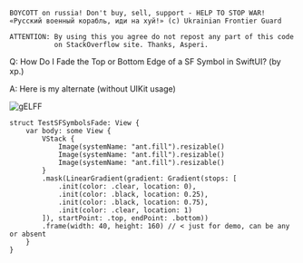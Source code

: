 ```
BOYCOTT on russia! Don't buy, sell, support - HELP TO STOP WAR!
«Русский военный корабль, иди на хуй!» (c) Ukrainian Frontier Guard

ATTENTION: By using this you agree do not repost any part of this code
           on StackOverflow site. Thanks, Asperi.
```

Q: How Do I Fade the Top or Bottom Edge of a SF Symbol in SwiftUI? (by xp.)

A: Here is my alternate (without UIKit usage)

![gELFF](https://user-images.githubusercontent.com/62171579/170865107-1177eeb3-878c-4915-b3e5-443db75159a1.png)


    struct TestSFSymbolsFade: View {
        var body: some View {
            VStack {
                Image(systemName: "ant.fill").resizable()
                Image(systemName: "ant.fill").resizable()
                Image(systemName: "ant.fill").resizable()
            }
            .mask(LinearGradient(gradient: Gradient(stops: [
                .init(color: .clear, location: 0),
                .init(color: .black, location: 0.25),
                .init(color: .black, location: 0.75),
                .init(color: .clear, location: 1)
            ]), startPoint: .top, endPoint: .bottom))
            .frame(width: 40, height: 160) // < just for demo, can be any or absent
        }
    }

